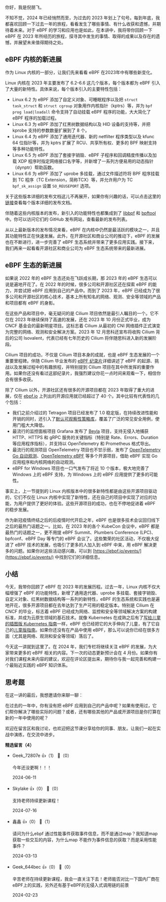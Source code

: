 你好，我是倪朋飞。

不知不觉，2024 年已经悄然而至，为过去的 2023 年划上了句号。每到年底，我都喜欢回顾一下过去一年的旅程，看看发生了哪些事情、有什么收获和遗憾，并期待着未来。对于 eBPF 的学习和应用也是如此，在本讲中，我将带你回顾一下 eBPF 在 2023 年所经历的旅程，探寻其中发生的事情、取得的成果以及存在的遗憾，并展望未来值得期待之处。

## eBPF 内核的新进展

作为 Linux 内核的一部分，让我们先来看看 eBPF 在2023年中有哪些新变化。

Linux 内核在 2023 年主要发布了 6.2-6.6 这几个版本，每个版本都为 eBPF 引入了大量的新特性。具体来说，每个版本引入的主要特性包括：

- Linux 6.2 为 eBPF 添加了自定义对象、可睡眠程序以及把 `struct task_struct` 和 `struct cgroup` 对象用作内核指针（kptrs）等，并为 `bpf prog load|loadall` 命令支持了自动挂载 eBPF 程序的功能，大大简化了 eBPF 程序的加载过程。
- Linux 6.3 为 eBPF 添加了红黑树数据结构以及 HID 设备的支持等，并把 kprobe 支持的参数数量扩展到了 8 个。
- Linux 6.4 为 eBPF 添加了通用迭代器、新的 netfilter 程序类型以及 kfunc 64 位指针等，并为 kptrs 扩展了 RCU、共享所有权、更多的 BPF 映射支持等多种功能特性。
- Linux 6.5 为 eBPF 添加了套接字销毁、eBPF 子程序和回调精度传播以及加载 XDP 程序时指定网络接口名字等，并新增了一系列方便易用的动态指针（dynptr）帮助函数。
- Linux 6.6 为 eBPF 添加了 uprobe 多挂载，通过文件描述符将 BPF 程序挂载到 TC 程序（TC Extension，简称TCX）等，并允许用户为 TC `bpf_sk_assign` 设置 `SO_REUSEPORT` 选项。

关于这些版本详细的发布文档这儿不再展开，如果你有兴趣的话，可以点击这里的[链接](https://kernelnewbies.org/LinuxVersions)查看每个版本详细的发布文档。

伴随着这些内核版本的发布，新引入的功能特性也都集成到了 [libbpf](https://github.com/libbpf/libbpf) 和 [bpftool](https://github.com/libbpf/bpftool/) 中。你可以访问它们的 GitHub 发布网站，查看最新的发布列表。

从以上最新版本的发布情况来看，eBPF 在内核中仍然是最活跃的模块之一，并且其功能特性正在快速发展。此外，在开源社区和商业公司的推动下，eBPF 的发展也在不断进行，进一步完善了 eBPF 生态系统并带来了更多应用实践。接下来，我们再来一起看看开源社区和商业公司为 eBPF 生态系统带来的最新进展。

## eBPF 生态的新进展

如果说 2022 年的 eBPF 生态还处在飞跃成长期，那 2023 年的 eBPF 生态可以说是遍地开花了。在 2022 年的时候，很多公司和开源社区还在探索 eBPF 的能力，并尝试把 eBPF 应用到自己的产品中。而到了 2023 年，eBPF 已经成为了很多公司和开源社区的核心技术，基本上所有知名的网络、观测、安全等领域的产品和项目都有 eBPF 的身影。

在这些产品和项目中，毫无疑问的是 Cilium 项目依然是最引人瞩目的一个。它不仅在 2023 年继续保持了高速的发展，还在 2023 年 10 月份正式毕业，成为 CNCF 基金会的最新明星项目。这标志着 Cilium 从最初的 CNI 网络插件正式演变为完整的网络、观测和安全解决方案。2023 年 12 月思科还宣布将收购 Cilium 背后的公司 Isovalent，代表已经有七年历史的 Cilium 将伴随思科进入新的发展阶段。

Cilium 项目的成功，不仅是 Cilium 项目本身的成就，也是 eBPF 生态发展的一个重要里程碑。伴随 Cilium 毕业发布的 [eBPF 纪录片](https://www.youtube.com/watch?v=Wb_vD3XZYOA)详细讲述了 eBPF 的起源、挑战以及发展过程中的有趣旅程，并特别提到 Cilium 项目在其中所发挥的重要作用。如果你还没有看过这部纪录片，我强烈建议你花一点时间来观看一下，相信你会有很多收获。

除了 Cilium 以外，开源社区还有很多的开源项目都在 2023 年取得了重大的进展，仅在 [ebpf.io](https://ebpf.io/applications/) 上列出的开源应用就已经超过了 40 个。其中比较有代表性的几个包括：

- 我们之前介绍过的 Tetragon 项目已经发布了 1.0 稳定版，在持续改进性能和开销的同时，还引入了[默认可观察性策略库](https://tetragon.io/docs/policy-library/observability/)，覆盖了广泛的常见安全用例，使用门槛大大降低。
- 最流行的监控面板项目 Grafana 发布了 [Beyla](https://github.com/grafana/beyla) 项目，支持无侵入地捕获 HTTP、HTTPS 和 gRPC 服务的关键指标（特别是 Rate、Errors、Duration 等应用程序指标），并支持以 OpenTelemetry 和 Prometheus 格式导出。
- 最流行的观测项目 OpenTelemetry 项目也不甘示弱，发布了 [OpenTelemetry Go 自动观测](https://github.com/open-telemetry/opentelemetry-go-instrumentation)、[OpenTelemetry eBPF](https://github.com/open-telemetry/opentelemetry-network) 等多个开源项目，借助 eBPF 实现 Go 应用程序和内核网络的自动观测。
- eBPF for Windows 项目也一口气发布了将近 10 个版本，极大地完善了 Windows 上的 eBPF 支持，为 Windows 上的 eBPF 应用提供了更多的可能性。

事实上，上一节提到的 Linux 内核版本中的很多新特性都是由这些开源项目驱动的，它们不仅在 Linux 内核中实现了新特性，还在自己的项目中实现了对应的功能，为用户提供了更好的体验。这些开源项目的成功，也在不停地促进着 eBPF 的稳步发展。

作为新冠疫情终结之后的后疫情时代开启之年，eBPF 也是很多技术会议回归线下之后的最热门话题之一。比如，在 2023 年的各个 KubeCon 会议中，eBPF 都是最热门的话题之一，更不用提 eBPF Summit、Plumbers Conference (LPC)、bpfconf、eBPF Day 等专门的 eBPF 会议了。这些繁荣的社区活动，不仅极大促进了 eBPF 技术的发展，也吸引了更多的人加入到 eBPF 中来，用 eBPF 解决更多的问题。如果你对这些活动感兴趣，可以到 [https://ebpf.io/events/](https://ebpf.io/events/) 中找到它们的详细信息。

## 小结

今天，我带你回顾了 eBPF 在 2023 年的发展历程。过去一年，Linux 内核不仅大幅增强了 eBPF 的功能特性，新增了通用迭代器、uprobe 多挂载、套接字销毁、自定义对象、红黑树数据结构等一系列的新特性，eBPF 的生态系统和实践也是遍地开花，很多开源项目都在去年达到了生产可用的稳定版本。特别是 Cilium 在 CNCF 的毕业，标志着 eBPF 已经成为网络、监控和安全等领域解决方案的构建标准，并成为云原生领域的基石技术。就像 Kubernetes 在成熟之后有了[写给儿童的插图版 Kubernetes 指南](https://www.cncf.io/phippy/the-childrens-illustrated-guide-to-kubernetes/)一样，eBPF 也已经把它的大手伸向了儿童，有了它自己的[儿童版指南](https://ebpf.io/books/buzzing-across-space-illustrated-childrens-guide-to-ebpf.pdf)。如果你还没有在产品中使用 eBPF，那么可以说你已经在很多方面（尤其是网络、观测和安全等领域）落后了。

今天这一讲就到这里了。在 2024 年，我们专栏将继续关注 eBPF 的发展，为大家带来更多的 eBPF 相关的内容。下一次的动态更新预计会在 4 月份。如果你有对我们课程未来内容的建议，欢迎在评论区提出来，期待你与我一起完善和构建一个最贴近实践的 eBPF 知识体系。

## 思考题

在这一讲的最后，我想邀请你来聊一聊：

在过去的一年中，你有没有把 eBPF 应用到自己的产品中呢？如果有使用过，它们帮你解决了哪些实际的问题？或者，还有哪些其他的产品或开源项目是你打算在新的一年中使用的呢？

欢迎在留言区和我讨论，也欢迎把这节课分享给你的同事、朋友。让我们一起在实战中演练，在交流中进步。
<div><strong>精选留言（4）</strong></div><ul>
<li><span>Geek_72807e</span> 👍（1） 💬（0）<p>今年还没更啊！！！</p>2024-06-11</li><br/><li><span>Skylake</span> 👍（0） 💬（0）<p>支持老师持续更新课程！</p>2024-07-16</li><br/><li><span>鑫鑫</span> 👍（0） 💬（1）<p>请问为什么ebpf 通过性能事件获取事件信息，而不是通过map？我知道map获取一些交互的内容，为什么map 不能作为事件信息的获取？而是采用性能事件？</p>2024-03-13</li><br/><li><span>Geek_644bec</span> 👍（0） 💬（0）<p>辛苦老师在持续更新课程，我会一直关注下去！老师能否对比一下国内厂商在eBPF上的实践，另外还有基于eBPF的无侵入式调用链的前景</p>2024-02-23</li><br/>
</ul>